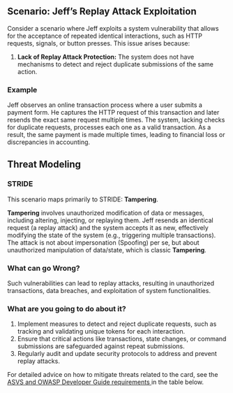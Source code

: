 ## Scenario: Jeff’s Replay Attack Exploitation

Consider a scenario where Jeff exploits a system vulnerability that allows for the acceptance of repeated identical interactions, such as HTTP requests, signals, or button presses. This issue arises because:

1. **Lack of Replay Attack Protection:** The system does not have mechanisms to detect and reject duplicate submissions of the same action.

### Example

Jeff observes an online transaction process where a user submits a payment form. He captures the HTTP request of this transaction and later resends the exact same request multiple times. The system, lacking checks for duplicate requests, processes each one as a valid transaction. As a result, the same payment is made multiple times, leading to financial loss or discrepancies in accounting.

## Threat Modeling

### STRIDE

This scenario maps primarily to STRIDE: **Tampering**.

**Tampering** involves unauthorized modification of data or messages, including altering, injecting, or replaying them.
Jeff resends an identical request (a replay attack) and the system accepts it as new, effectively modifying the state of the system (e.g., triggering multiple transactions).
The attack is not about impersonation (Spoofing) per se, but about unauthorized manipulation of data/state, which is classic **Tampering**.

### What can go Wrong?

Such vulnerabilities can lead to replay attacks, resulting in unauthorized transactions, data breaches, and exploitation of system functionalities.

### What are you going to do about it?

1. Implement measures to detect and reject duplicate requests, such as tracking and validating unique tokens for each interaction.
2. Ensure that critical actions like transactions, state changes, or command submissions are safeguarded against repeat submissions.
3. Regularly audit and update security protocols to address and prevent replay attacks.

For detailed advice on how to mitigate threats related to the card, see the [ASVS and OWASP Developer Guide requirements ](#mapping 'ASVS and OWASP Developer Guide requirements [internal]') in the table below.
